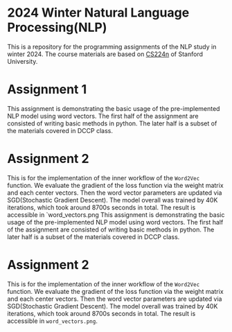 # 2024 Winter Natural Language Processing(NLP)
This is a repository for the programming assignments of the NLP study in winter 2024. The course materials are based on [CS224n](https://web.stanford.edu/class/archive/cs/cs224n/cs224n.1214/) of Stanford University. 

# Assignment 1
This assignment is demonstrating the basic usage of the pre-implemented NLP model using word vectors. The first half of the assignment are consisted of writing basic methods in python. The later half is a subset of the materials covered in DCCP class. 

# Assignment 2
This is for the implementation of the inner workflow of the `Word2Vec` function. We evaluate the gradient of the loss function via the weight matrix and each center vectors. Then the word vector parameters are updated via SGD(Stochastic Gradient Descent). The model overall was trained by 40K iterations, which took around 8700s seconds in total. The result is accessible in `word_vectors.png
This assignment is demonstrating the basic usage of the pre-implemented NLP model using word vectors. The first half of the assignment are consisted of writing basic methods in python. The later half is a subset of the materials covered in DCCP class. 

# Assignment 2
This is for the implementation of the inner workflow of the `Word2Vec` function. We evaluate the gradient of the loss function via the weight matrix and each center vectors. Then the word vector parameters are updated via SGD(Stochastic Gradient Descent). The model overall was trained by 40K iterations, which took around 8700s seconds in total. The result is accessible in `word_vectors.png`.
